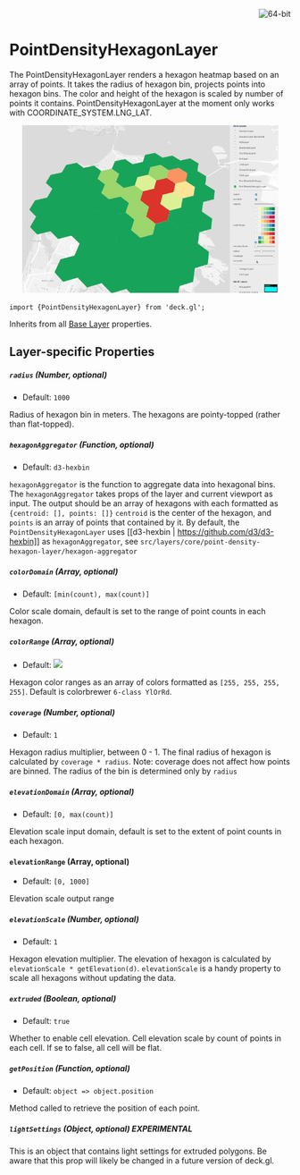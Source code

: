 <p align="right">
  <img src="https://img.shields.io/badge/extruded-yes-blue.svg?style=flat-square" alt="64-bit" />
</p>

# PointDensityHexagonLayer

The PointDensityHexagonLayer renders a hexagon heatmap based on an array of points.
 It takes the radius of hexagon bin, projects points into hexagon bins. The color
and height of the hexagon is scaled by number of points it contains. PointDensityHexagonLayer
at the moment only works with COORDINATE_SYSTEM.LNG_LAT.


  <div align="center">
    <img height="300" src="/demo/src/static/images/point-density-hexagon.gif" />
  </div>

    import {PointDensityHexagonLayer} from 'deck.gl';

Inherits from all [Base Layer](/docs/layers/base-layer.md) properties.


## Layer-specific Properties

##### `radius` (Number, optional)

- Default: `1000`

Radius of hexagon bin in meters. The hexagons are pointy-topped (rather than flat-topped).

##### `hexagonAggregator` (Function, optional)

- Default: `d3-hexbin`

`hexagonAggregator` is the function to aggregate data into hexagonal bins.
The `hexagonAggregator` takes props of the layer and current viewport as input.
The output should be an array of hexagons with each formatted as `{centroid: [], points: []}`
`centroid` is the center of the hexagon, and `points` is an array of points that contained by it.
By default, the `PointDensityHexagonLayer` uses [[d3-hexbin | https://github.com/d3/d3-hexbin]] as `hexagonAggregator`, 
see `src/layers/core/point-density-hexagon-layer/hexagon-aggregator`

##### `colorDomain` (Array, optional)

- Default: `[min(count), max(count)]`

Color scale domain, default is set to the range of point counts in each hexagon.

##### `colorRange` (Array, optional)

- Default: <img src="/demo/src/static/images/colorbrewer_YlOrRd_6.png"/></a>

Hexagon color ranges as an array of colors formatted as `[255, 255, 255, 255]`. Default is colorbrewer `6-class YlOrRd`.

##### `coverage` (Number, optional)

- Default: `1`

Hexagon radius multiplier, between 0 - 1. The final radius of hexagon is calculated by 
`coverage * radius`. Note: coverage does not affect how points are binned. 
The radius of the bin is determined only by `radius`

##### `elevationDomain` (Array, optional)

- Default: `[0, max(count)]`

Elevation scale input domain, default is set to the extent of point counts in each hexagon.

#### `elevationRange` (Array, optional)

- Default: `[0, 1000]`

Elevation scale output range

##### `elevationScale` (Number, optional)

- Default: `1`

Hexagon elevation multiplier. The elevation of hexagon is calculated by
  `elevationScale * getElevation(d)`. `elevationScale` is a handy property to scale
all hexagons without updating the data.

##### `extruded` (Boolean, optional)

- Default: `true`

Whether to enable cell elevation. Cell elevation scale by count of points in each cell.
  If se to false, all cell will be flat.

##### `getPosition` (Function, optional)

- Default: `object => object.position`

Method called to retrieve the position of each point.

##### `lightSettings` (Object, optional) **EXPERIMENTAL**

This is an object that contains light settings for extruded polygons.
  Be aware that this prop will likely be changed in a future version of deck.gl.
